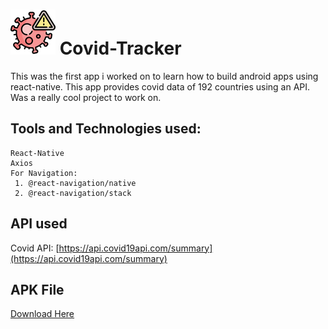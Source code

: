 # ![Logo](https://github.com/Vrishabhsk/Covid-Tracker/blob/main/android/app/src/main/res/mipmap-hdpi/ic_launcher.png) Covid-Tracker
This was the first app i worked on to learn how to build android apps using react-native.
This app provides covid data of 192 countries using an API. Was a really cool project to work on.
## Tools and Technologies used:
```
React-Native
Axios
For Navigation:
 1. @react-navigation/native
 2. @react-navigation/stack
```
## API used
Covid API: [https://api.covid19api.com/summary](https://api.covid19api.com/summary)

## APK File
[Download Here](https://drive.google.com/file/d/1vzZzgNIQGulS4j2cLJ4XEG_OTnIVHEao/view?usp=sharing)
